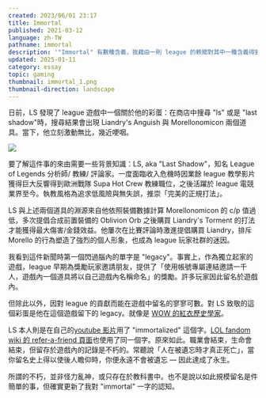 ```yaml
---
created: 2023/06/01 23:17
title: Immortal
published: 2021-03-12
language: zh-TW
pathname: immortal
description: '"Immortal" 有數種含義，我藉由一則 league 的軼聞對其中一種含義得到更多理解。'
updated: 2025-01-11
category: essay
topic: gaming
thumbnail: immortal_1.png
thumbnail-direction: landscape
---
```


日前，LS 發現了 league 遊戲中一個關於他的彩蛋：在商店中搜尋 "ls" 或是 "last shadow"時，搜尋結果會出現 Liandry's Anguish 與 Morellonomicon 兩個道具。當下，他立刻激動無比，幾近哽咽。

![](immortal_1.png)

要了解這件事的來由需要一些背景知識：LS, aka "Last Shadow"，知名 League of Legends 分析師/ 教練/ 評論家。一度面臨收入危機時因業餘 league 教學影片獲得巨大反響得到歐洲戰隊 Supa Hot Crew 教練職位，之後活躍於 league 電競業界至今。執教風格為追求低風險與無失誤，推崇「完美的正規打法」。

LS 與上述兩個道具的淵源來自他依照裝備數據計算 Morellonomicon 的 c/p 值過低，多次提倡合成前置裝備的 Oblivion Orb 之後購買 Liandry's Torment 的打法才能獲得最大傷害/金錢效益。他屢次在比賽評論時激進提倡購買 Liandry，排斥 Morello 的行為塑造了強烈的個人形象，也成為 league 玩家社群的迷因。

我看到這件新聞時第一個閃過腦內的單字是 "legacy"。事實上，作為獨立起家的遊戲，league 早期為獎勵玩家邀請朋友，提供了「使用帳號專屬連結邀請一千人，遊戲內一個道具將以自己遊戲內名稱命名」的獎勵。許多玩家因此留名於遊戲內。

但除此以外，因對 league 的貢獻而能在遊戲中留名的寥寥可數。對 LS 致敬的這個彩蛋是他在這個遊戲留下的 legacy。就像是 [WOW 的紅衣歷史學家](https://wowwiki-archive.fandom.com/wiki/Red_Shirt_Guy)。

LS 本人則是在自己的[youtube 影片](https://www.youtube.com/watch?v=EM1oFg5QY9o)用了 "immortalized" 這個字。[LOL fandom wiki 的 refer-a-friend 頁面](https://leagueoflegends.fandom.com/wiki/Refer-A-Friend)也使用了同一個字。原來如此。職業會結束，生命會結束，但留存於遊戲內的記錄是不朽的。常聽說「人在被遺忘時才真正死亡」，當你留名史上得以使後人瞻仰時，你便永遠不會被遺忘 — 因此達成了永生。

所謂的不朽，並非怪力亂神，或只存在於教科書中。也不是說以如此規模留名是件簡單的事，但確實更新了我對 "immortal" 一字的認知。
